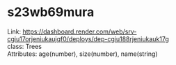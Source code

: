 # s23wb69mura
Link:
https://dashboard.render.com/web/srv-cgiu17orjeniukaujqf0/deploys/dep-cgiu188rjeniukauk17g
<br>
class: Trees
<br>
Attributes: age(number), size(number), name(string)